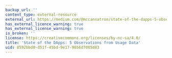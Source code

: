 ```yaml
---
backup_url: ''
content_type: external-resource
external_url: https://medium.com/@mccannatron/state-of-the-dapps-5-observations-from-usage-data-april-2018-a3e9da01bc22
has_external_licence_warning: true
has_external_license_warning: true
is_broken: ''
license: https://creativecommons.org/licenses/by-nc-sa/4.0/
title: 'State of the DApps: 5 Observations from Usage Data'
uid: 8592bbd8-d51f-45bd-9e17-9856d7085d83
---
```

